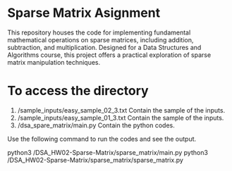 # Sparse Matrix Asignment
This repository houses the code for implementing fundamental mathematical operations on sparse matrices, including addition, subtraction, and multiplication. Designed for a Data Structures and Algorithms course, this project offers a practical exploration of sparse matrix manipulation techniques.

# To access the directory 
1. /sample_inputs/easy_sample_02_3.txt Contain the sample of the inputs.
2. /sample_inputs/easy_sample_01_3.txt Contain the sample of the inputs.
3. /dsa_spare_matrix/main.py  Contain the python codes.

Use the following command to run the codes and see the output.

python3 /DSA_HW02-Sparse-Matrix/sparse_matrix/main.py
python3 /DSA_HW02-Sparse-Matrix/sparse_matrix/sparse_matrix.py

